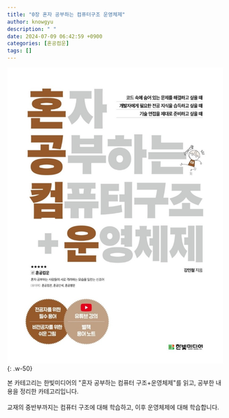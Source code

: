 ```yaml
---
title: "0장 혼자 공부하는 컴퓨터구조 운영체제"
author: knowgyu
description: " "
date: 2024-07-09 06:42:59 +0900
categories: [혼공컴운]
tags: []
---
```


![pyoji](/assets/img/hongong/000pyoji.png){: .w-50}

본 카테고리는 한빛미디어의 "혼자 공부하는 컴퓨터 구조+운영체제"를 읽고, 공부한 내용을 정리한 카테고리입니다.<br>
<br>
교재의 중반부까지는 컴퓨터 구조에 대해 학습하고, 이후 운영체제에 대해 학습합니다.<br>

